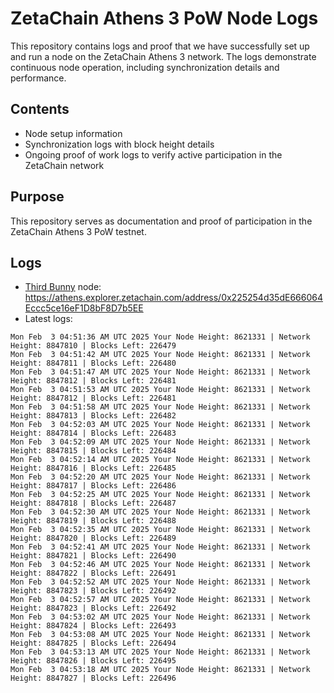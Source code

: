 # ZetaChain Athens 3 PoW Node Logs
This repository contains logs and proof that we have successfully set up and run a node on the ZetaChain Athens 3 network. The logs demonstrate continuous node operation, including synchronization details and performance.

## Contents
- Node setup information
- Synchronization logs with block height details
- Ongoing proof of work logs to verify active participation in the ZetaChain network

## Purpose
This repository serves as documentation and proof of participation in the ZetaChain Athens 3 PoW testnet.

## Logs

- [Third Bunny](https://thirdbunny.xyz/) node: https://athens.explorer.zetachain.com/address/0x225254d35dE666064Eccc5ce16eF1D8bF8D7b5EE
- Latest logs:
```
Mon Feb  3 04:51:36 AM UTC 2025 Your Node Height: 8621331 | Network Height: 8847810 | Blocks Left: 226479
Mon Feb  3 04:51:42 AM UTC 2025 Your Node Height: 8621331 | Network Height: 8847811 | Blocks Left: 226480
Mon Feb  3 04:51:47 AM UTC 2025 Your Node Height: 8621331 | Network Height: 8847812 | Blocks Left: 226481
Mon Feb  3 04:51:53 AM UTC 2025 Your Node Height: 8621331 | Network Height: 8847812 | Blocks Left: 226481
Mon Feb  3 04:51:58 AM UTC 2025 Your Node Height: 8621331 | Network Height: 8847813 | Blocks Left: 226482
Mon Feb  3 04:52:03 AM UTC 2025 Your Node Height: 8621331 | Network Height: 8847814 | Blocks Left: 226483
Mon Feb  3 04:52:09 AM UTC 2025 Your Node Height: 8621331 | Network Height: 8847815 | Blocks Left: 226484
Mon Feb  3 04:52:14 AM UTC 2025 Your Node Height: 8621331 | Network Height: 8847816 | Blocks Left: 226485
Mon Feb  3 04:52:20 AM UTC 2025 Your Node Height: 8621331 | Network Height: 8847817 | Blocks Left: 226486
Mon Feb  3 04:52:25 AM UTC 2025 Your Node Height: 8621331 | Network Height: 8847818 | Blocks Left: 226487
Mon Feb  3 04:52:30 AM UTC 2025 Your Node Height: 8621331 | Network Height: 8847819 | Blocks Left: 226488
Mon Feb  3 04:52:35 AM UTC 2025 Your Node Height: 8621331 | Network Height: 8847820 | Blocks Left: 226489
Mon Feb  3 04:52:41 AM UTC 2025 Your Node Height: 8621331 | Network Height: 8847821 | Blocks Left: 226490
Mon Feb  3 04:52:46 AM UTC 2025 Your Node Height: 8621331 | Network Height: 8847822 | Blocks Left: 226491
Mon Feb  3 04:52:52 AM UTC 2025 Your Node Height: 8621331 | Network Height: 8847823 | Blocks Left: 226492
Mon Feb  3 04:52:57 AM UTC 2025 Your Node Height: 8621331 | Network Height: 8847823 | Blocks Left: 226492
Mon Feb  3 04:53:02 AM UTC 2025 Your Node Height: 8621331 | Network Height: 8847824 | Blocks Left: 226493
Mon Feb  3 04:53:08 AM UTC 2025 Your Node Height: 8621331 | Network Height: 8847825 | Blocks Left: 226494
Mon Feb  3 04:53:13 AM UTC 2025 Your Node Height: 8621331 | Network Height: 8847826 | Blocks Left: 226495
Mon Feb  3 04:53:18 AM UTC 2025 Your Node Height: 8621331 | Network Height: 8847827 | Blocks Left: 226496
```
